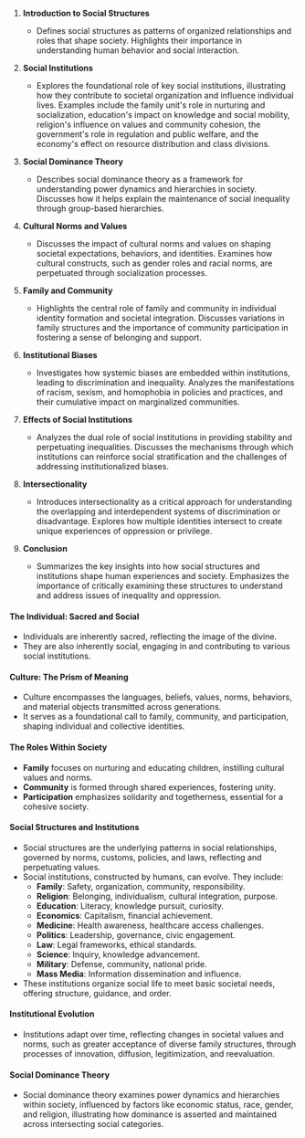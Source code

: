 
1. **Introduction to Social Structures**
   - Defines social structures as patterns of organized relationships and roles that shape society. Highlights their importance in understanding human behavior and social interaction.

2. **Social Institutions**
   - Explores the foundational role of key social institutions, illustrating how they contribute to societal organization and influence individual lives. Examples include the family unit's role in nurturing and socialization, education's impact on knowledge and social mobility, religion's influence on values and community cohesion, the government's role in regulation and public welfare, and the economy's effect on resource distribution and class divisions.

3. **Social Dominance Theory**
   - Describes social dominance theory as a framework for understanding power dynamics and hierarchies in society. Discusses how it helps explain the maintenance of social inequality through group-based hierarchies.

4. **Cultural Norms and Values**
   - Discusses the impact of cultural norms and values on shaping societal expectations, behaviors, and identities. Examines how cultural constructs, such as gender roles and racial norms, are perpetuated through socialization processes.

5. **Family and Community**
   - Highlights the central role of family and community in individual identity formation and societal integration. Discusses variations in family structures and the importance of community participation in fostering a sense of belonging and support.

6. **Institutional Biases**
   - Investigates how systemic biases are embedded within institutions, leading to discrimination and inequality. Analyzes the manifestations of racism, sexism, and homophobia in policies and practices, and their cumulative impact on marginalized communities.

7. **Effects of Social Institutions**
   - Analyzes the dual role of social institutions in providing stability and perpetuating inequalities. Discusses the mechanisms through which institutions can reinforce social stratification and the challenges of addressing institutionalized biases.

8. **Intersectionality**
   - Introduces intersectionality as a critical approach for understanding the overlapping and interdependent systems of discrimination or disadvantage. Explores how multiple identities intersect to create unique experiences of oppression or privilege.

9. **Conclusion**
   - Summarizes the key insights into how social structures and institutions shape human experiences and society. Emphasizes the importance of critically examining these structures to understand and address issues of inequality and oppression.

#### The Individual: Sacred and Social

- Individuals are inherently sacred, reflecting the image of the divine.
- They are also inherently social, engaging in and contributing to various social institutions.

#### Culture: The Prism of Meaning

- Culture encompasses the languages, beliefs, values, norms, behaviors, and material objects transmitted across generations.
- It serves as a foundational call to family, community, and participation, shaping individual and collective identities.

#### The Roles Within Society

- **Family** focuses on nurturing and educating children, instilling cultural values and norms.
- **Community** is formed through shared experiences, fostering unity.
- **Participation** emphasizes solidarity and togetherness, essential for a cohesive society.

#### Social Structures and Institutions

- Social structures are the underlying patterns in social relationships, governed by norms, customs, policies, and laws, reflecting and perpetuating values.
- Social institutions, constructed by humans, can evolve. They include:
    - **Family**: Safety, organization, community, responsibility.
    - **Religion**: Belonging, individualism, cultural integration, purpose.
    - **Education**: Literacy, knowledge pursuit, curiosity.
    - **Economics**: Capitalism, financial achievement.
    - **Medicine**: Health awareness, healthcare access challenges.
    - **Politics**: Leadership, governance, civic engagement.
    - **Law**: Legal frameworks, ethical standards.
    - **Science**: Inquiry, knowledge advancement.
    - **Military**: Defense, community, national pride.
    - **Mass Media**: Information dissemination and influence.
- These institutions organize social life to meet basic societal needs, offering structure, guidance, and order.

#### Institutional Evolution

- Institutions adapt over time, reflecting changes in societal values and norms, such as greater acceptance of diverse family structures, through processes of innovation, diffusion, legitimization, and reevaluation.

#### Social Dominance Theory

- Social dominance theory examines power dynamics and hierarchies within society, influenced by factors like economic status, race, gender, and religion, illustrating how dominance is asserted and maintained across intersecting social categories.